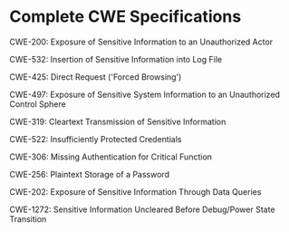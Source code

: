 

# Complete CWE Specifications

CWE-200: Exposure of Sensitive Information to an Unauthorized Actor

CWE-532: Insertion of Sensitive Information into Log File

CWE-425: Direct Request ('Forced Browsing')

CWE-497: Exposure of Sensitive System Information to an Unauthorized Control Sphere

CWE-319: Cleartext Transmission of Sensitive Information

CWE-522: Insufficiently Protected Credentials

CWE-306: Missing Authentication for Critical Function

CWE-256: Plaintext Storage of a Password

CWE-202: Exposure of Sensitive Information Through Data Queries

CWE-1272: Sensitive Information Uncleared Before Debug/Power State Transition